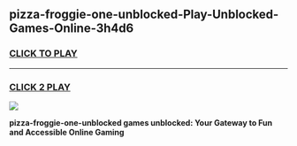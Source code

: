 
## pizza-froggie-one-unblocked-Play-Unblocked-Games-Online-3h4d6
<h3>
<a href="https://premium76.site?title=pizza-froggie-one-unblocked&ref=25A">CLICK TO PLAY</a></h3>
<hr>

<h3>
<a href="https://premium76.site?title=pizza-froggie-one-unblocked&ref=25A">CLICK 2 PLAY</a>
  
</h3>

<a href="https://premium76.site?title=pizza-froggie-one-unblocked&ref=25A"><img src="https://clearcache.store/games.png"></a>


**pizza-froggie-one-unblocked games unblocked: Your Gateway to Fun and Accessible Online Gaming**
